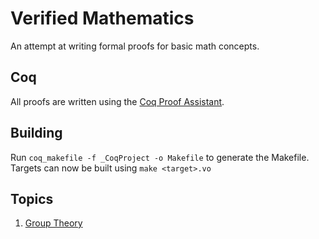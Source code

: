 Verified Mathematics
====================
An attempt at writing formal proofs for basic math concepts.

Coq
---
All proofs are written using the [Coq Proof Assistant](https://coq.inria.fr/).

Building
--------
Run `coq_makefile -f _CoqProject -o Makefile` to generate the Makefile.
Targets can now be built using `make <target>.vo`

Topics
------

1. [Group Theory](GroupTheory)

